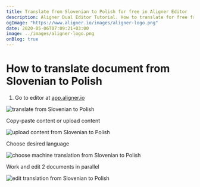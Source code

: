 ```yaml
---
title: Translate from Slovenian to Polish for free in Aligner Editor
description: Aligner Dual Editor Tutorial. How to translate for free from Slovenian to Polish. Aligner is multilingual document management platform. 
ogImage: "https://www.aligner.io/images/aligner-logo.png"
date: 2020-05-06T07:09:21+03:00
image: ../images/aligner-logo.png
onBlog: true
---
```


# How to translate document from Slovenian to Polish

1. Go to editor at [app.aligner.io](https://app.aligner.io "Aligner App web page")

![translate from Slovenian to Polish](../aligner-blank-editor.png "translate from Slovenian to Polish")

Copy-paste content or upload content

![upload content from Slovenian to Polish](../aligner-uploaded-document.png "upload content from Slovenian to Polish")

Choose desired language

![choose machine translation from Slovenian to Polish](../aligner-language-dropdown.png "choose machine translation from Slovenian to Polish")

Work and edit 2 documents in parallel

![edit translation from Slovenian to Polish](../aligner-double-sitded-editor.png "edit translation from Slovenian to Polish")

